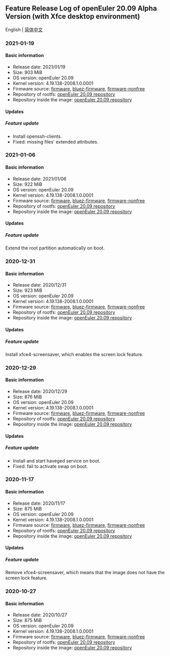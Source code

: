 ## Feature Release Log of openEuler 20.09 Alpha Version (with Xfce desktop environment)

English | [简体中文](./changelog-20.09-Xfce.md)

### 2021-01-19

#### Basic information

- Release date: 2021/01/19
- Size: 903 MiB
- OS version: openEuler 20.09
- Kernel version: 4.19.138-2008.1.0.0001
- Firmware source: [firmware](https://github.com/raspberrypi/firmware), [bluez-firmware](https://github.com/RPi-Distro/bluez-firmware), [firmware-nonfree](https://github.com/RPi-Distro/firmware-nonfree)
- Repository of rootfs: [openEuler 20.09 repository](https://repo.openeuler.org/openEuler-20.09/)
- Repository inside the image: [openEuler 20.09 repository](https://repo.openeuler.org/openEuler-20.09/)

#### Updates

##### Feature update

- Install openssh-clients.
- Fixed: missing files' extended attributes.

### 2021-01-06

#### Basic information

- Release date: 2021/01/06
- Size: 922 MiB
- OS version: openEuler 20.09
- Kernel version: 4.19.138-2008.1.0.0001
- Firmware source: [firmware](https://github.com/raspberrypi/firmware), [bluez-firmware](https://github.com/RPi-Distro/bluez-firmware), [firmware-nonfree](https://github.com/RPi-Distro/firmware-nonfree)
- Repository of rootfs: [openEuler 20.09 repository](https://repo.openeuler.org/openEuler-20.09/)
- Repository inside the image: [openEuler 20.09 repository](https://repo.openeuler.org/openEuler-20.09/)

#### Updates

##### Feature update

Extend the root partition automatically on boot.

### 2020-12-31

#### Basic information

- Release date: 2020/12/31
- Size: 923 MiB
- OS version: openEuler 20.09
- Kernel version: 4.19.138-2008.1.0.0001
- Firmware source: [firmware](https://github.com/raspberrypi/firmware), [bluez-firmware](https://github.com/RPi-Distro/bluez-firmware), [firmware-nonfree](https://github.com/RPi-Distro/firmware-nonfree)
- Repository of rootfs: [openEuler 20.09 repository](https://repo.openeuler.org/openEuler-20.09/)
- Repository inside the image: [openEuler 20.09 repository](https://repo.openeuler.org/openEuler-20.09/)

#### Updates

##### Feature update

Install xfce4-screensaver, which enables the screen lock feature.

### 2020-12-29

#### Basic information

- Release date: 2020/12/29
- Size: 876 MiB
- OS version: openEuler 20.09
- Kernel version: 4.19.138-2008.1.0.0001
- Firmware source: [firmware](https://github.com/raspberrypi/firmware), [bluez-firmware](https://github.com/RPi-Distro/bluez-firmware), [firmware-nonfree](https://github.com/RPi-Distro/firmware-nonfree)
- Repository of rootfs: [openEuler 20.09 repository](https://repo.openeuler.org/openEuler-20.09/)
- Repository inside the image: [openEuler 20.09 repository](https://repo.openeuler.org/openEuler-20.09/)

#### Updates

##### Feature update

- Install and start haveged service on boot.
- Fixed: fail to activate swap on boot.

### 2020-11-17

#### Basic information

- Release date: 2020/11/17
- Size: 875 MiB
- OS version: openEuler 20.09
- Kernel version: 4.19.138-2008.1.0.0001
- Firmware source: [firmware](https://github.com/raspberrypi/firmware), [bluez-firmware](https://github.com/RPi-Distro/bluez-firmware), [firmware-nonfree](https://github.com/RPi-Distro/firmware-nonfree)
- Repository of rootfs: [openEuler 20.09 repository](https://repo.openeuler.org/openEuler-20.09/)
- Repository inside the image: [openEuler 20.09 repository](https://repo.openeuler.org/openEuler-20.09/)

#### Updates

##### Feature update

Remove xfce4-screensaver, which means that the image does not have the screen lock feature.

### 2020-10-27

#### Basic information

- Release date: 2020/10/27
- Size: 875 MiB
- OS version: openEuler 20.09
- Kernel version: 4.19.138-2008.1.0.0001
- Firmware source: [firmware](https://github.com/raspberrypi/firmware), [bluez-firmware](https://github.com/RPi-Distro/bluez-firmware), [firmware-nonfree](https://github.com/RPi-Distro/firmware-nonfree)
- Repository of rootfs: [openEuler 20.09 repository](https://repo.openeuler.org/openEuler-20.09/)
- Repository inside the image: [openEuler 20.09 repository](https://repo.openeuler.org/openEuler-20.09/)